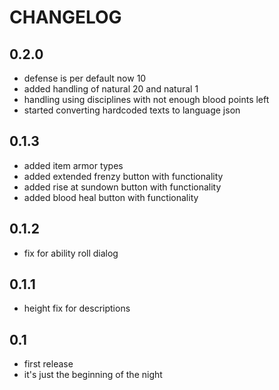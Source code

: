 # CHANGELOG

## 0.2.0
 - defense is per default now 10
 - added handling of natural 20 and natural 1
 - handling using disciplines with not enough blood points left
 - started converting hardcoded texts to language json
  
## 0.1.3
 - added item armor types
 - added extended frenzy button with functionality
 - added rise at sundown button with functionality
 - added blood heal button with functionality
  
## 0.1.2
- fix for ability roll dialog

## 0.1.1
- height fix for descriptions
  
## 0.1

- first release
- it's just the beginning of the night